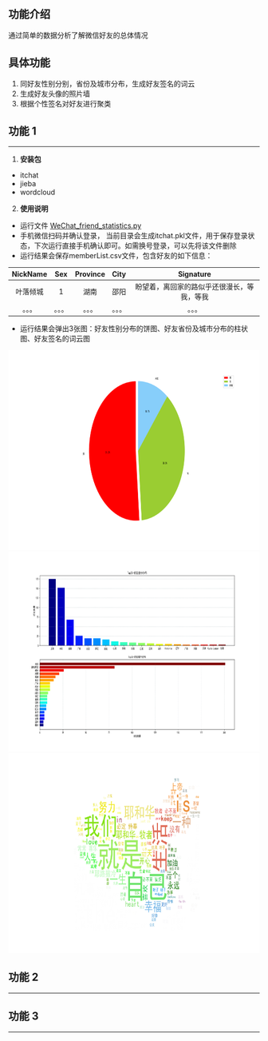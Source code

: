 ## 功能介绍
通过简单的数据分析了解微信好友的总体情况


## 具体功能
1. 同好友性别分别，省份及城市分布，生成好友签名的词云
2. 生成好友头像的照片墙
3. 根据个性签名对好友进行聚类

## 功能 1
---------
1. **安装包**
 * itchat
 * jieba
 * wordcloud
2. **使用说明**
 * 运行文件 [WeChat_friend_statistics.py](WeChat_friend_statistics.py)
 * 手机微信扫码并确认登录， 当前目录会生成itchat.pkl文件，用于保存登录状态，下次运行直接手机确认即可。如需换号登录，可以先将该文件删除
 * 运行结果会保存memberList.csv文件，包含好友的如下信息：

|  NickName   | Sex  | Province  | City  | Signature  |
|  :----:  | :----:  | :----:  | :----:  | :----:  |
| 叶落倾城  | 1 | 湖南 | 邵阳 | 盼望着，离回家的路似乎还很漫长，等我，等我 |
| 。。。  |。。。  |。。。  |。。。  |。。。  |

 * 运行结果会弹出3张图：好友性别分布的饼图、好友省份及城市分布的柱状图、好友签名的词云图
<div align=center><img width="800" height="400" src="data/好友性别分布.png"/></div>
<div align=center><img width="800" height="400" src="data/好友省份及城市分布.png"/></div>
<div align=center><img width="800" height="400" src="data/签名词云.png"/></div>

## **功能 2**
---------

## **功能 3**
---------